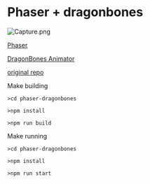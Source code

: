 Phaser + dragonbones
===

![Capture.png](https://raw.githubusercontent.com/raksa/phaser-dragonbones/master/screenshot/Capture.PNG)

[Phaser](http://phaser.io)

[DragonBones Animator](http://dragonbones.com)

[original repo](https://bitbucket.org/silashatfield/phaserbones)

Make building
````
>cd phaser-dragonbones

>npm install

>npm run build

````

Make running
````
>cd phaser-dragonbones

>npm install

>npm run start

````